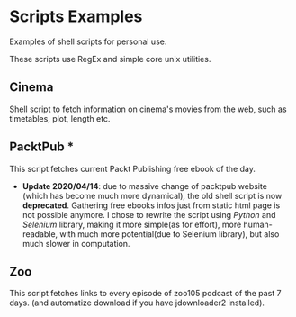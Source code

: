 # Scripts Examples

Examples of shell scripts for personal use.

These scripts use RegEx and simple core unix utilities.

## Cinema

Shell script to fetch information on cinema's movies from the web, such as timetables, plot, length etc.

## PacktPub *

This script fetches current Packt Publishing free ebook of the day.

* **Update 2020/04/14**: due to massive change of packtpub website (which has become much more dynamical), the old shell script is now **deprecated**. Gathering free ebooks infos just from static html page is not possible anymore. I chose to rewrite the script using _Python_ and _Selenium_ library, making it more simple(as for effort), more human-readable, with much more potential(due to Selenium library), but also much slower in computation.

## Zoo

This script fetches links to every episode of zoo105 podcast of the past 7 days.
(and automatize download if you have jdownloader2 installed).

